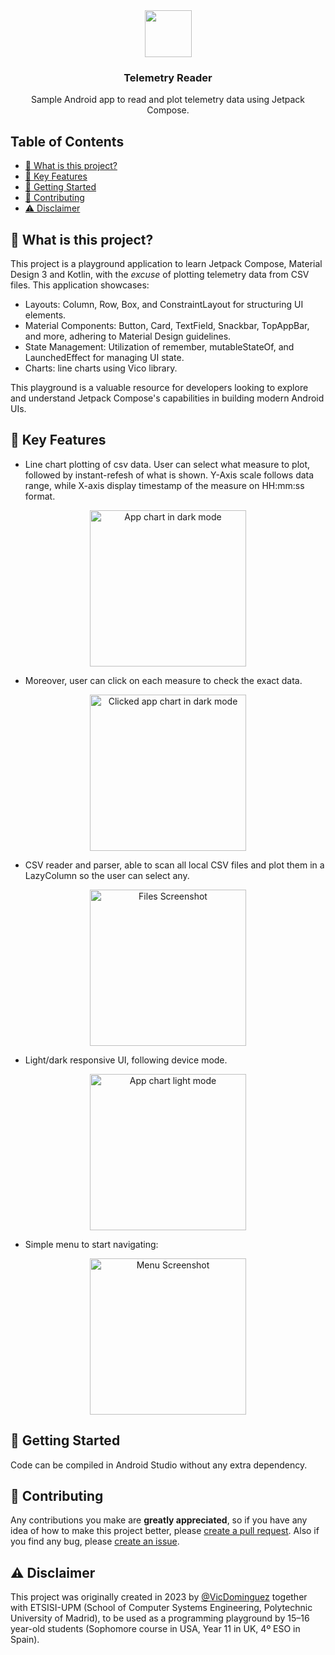<div align="center">
    <img src="app/src/main/play_store_512.png" width="75" height="75" />
    <h3 align="center">Telemetry Reader</h3>
    <p>Sample Android app to read and plot telemetry data using Jetpack Compose.</p>
</div>

## Table of Contents

- [🤔 What is this project?](#-what-is-this-project)
- [🎯 Key Features](#-key-features)
- [🚀 Getting Started](#-getting-started)
- [💙 Contributing](#-contributing)
- [⚠️ Disclaimer](#-disclaimer)

## 🤔 What is this project?

This project is a playground application to learn Jetpack Compose, Material Design 3 and Kotlin, with the *excuse* of plotting telemetry data from CSV files. This application showcases:

- Layouts: Column, Row, Box, and ConstraintLayout for structuring UI elements.
- Material Components: Button, Card, TextField, Snackbar, TopAppBar, and more, adhering to Material Design guidelines.
- State Management: Utilization of remember, mutableStateOf, and LaunchedEffect for managing UI state.
- Charts: line charts using Vico library.

This playground is a valuable resource for developers looking to explore and understand Jetpack Compose's capabilities in building modern Android UIs.

## 🎯 Key Features

- Line chart plotting of csv data. User can select what measure to plot, followed by instant-refesh of what is shown. Y-Axis scale follows data range, while X-axis display timestamp of the measure on HH:mm:ss format.

<p align="center">
  <img src="images/Dark chart.png" alt="App chart in dark mode" width="250"/>
</p>

- Moreover, user can click on each measure to check the exact data.

<p align="center">
  <img src="images/Dark chart clickable.png" alt="Clicked app chart in dark mode" width="250"/>
</p>

- CSV reader and parser, able to scan all local CSV files and plot them in a LazyColumn so the user can select any.

<p align="center">
  <img src="images/Files.png" alt="Files Screenshot" width="250"/>
</p>

- Light/dark responsive UI, following device mode.

<p align="center">
  <img src="images/Chart.png" alt="App chart light mode" width="250"/>
</p>

- Simple menu to start navigating:

<p align="center">
  <img src="images/Menu.png" alt="Menu Screenshot" width="250"/>
</p>

## 🚀 Getting Started

Code can be compiled in Android Studio without any extra dependency.

## 💙 Contributing

Any contributions you make are **greatly appreciated**, so if you have any idea of how to make this project better, please [create a pull request](https://github.com/VicDominguez/Telemetry-Reader/pulls). Also if you find any bug, please [create an issue](https://github.com/VicDominguez/Telemetry-Reader/issues/new).

## ⚠️ Disclaimer

This project was originally created in 2023 by [@VicDominguez](https://github.com/VicDominguez) together with ETSISI-UPM (School of Computer Systems Engineering, Polytechnic University of Madrid), to be used as a programming playground by 15–16 year-old students (Sophomore course
in USA, Year 11 in UK, 4º ESO in Spain).
